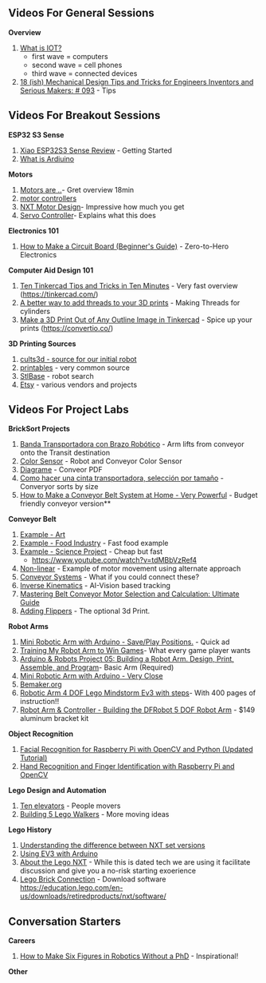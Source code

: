 ## Videos For General Sessions

**Overview**
1. [What is IOT?](https://www.youtube.com/watch?v=7yYb2224yH0&t=49s)
   - first wave = computers
   - second wave = cell phones
   - third wave = connected devices
2. [18 (ish) Mechanical Design Tips and Tricks for Engineers Inventors and Serious Makers: # 093](https://www.youtube.com/watch?v=TbWFRvMV3gw) - Tips


## Videos For Breakout Sessions

**ESP32 S3 Sense**
1. [Xiao ESP32S3 Sense Review](https://www.youtube.com/watch?v=_67m6rpgLw4)  - Getting Started
2. [What is Ardiuino](https://www.youtube.com/watch?v=nL34zDTPkcs)

**Motors**

1. [Motors are ..](https://www.youtube.com/shorts/rift8UbrAyQ)- Gret overview 18min
2. [motor controllers](https://www.youtube.com/watch?v=-PCuDnpgiew)
3. [NXT Motor Design](https://www.philohome.com/nxtmotor/nxtmotor.htm)-  Impressive how much you get
4. [Servo Controller](https://www.adafruit.com/product/815)- Explains what this does

**Electronics 101**
1. [How to Make a Circuit Board (Beginner's Guide)](https://www.youtube.com/watch?v=la5BafeXsUI&t=308s)  - Zero-to-Hero Electronics

**Computer Aid Design 101**
1. [Ten Tinkercad Tips and Tricks in Ten Minutes](https://www.youtube.com/watch?v=aB06DaYnuhU) - Very fast overview (https://tinkercad.com/)
2. [A better way to add threads to your 3D prints](https://www.youtube.com/watch?v=HgEEtk85rAY) - Making Threads for cylinders
3. [Make a 3D Print Out of Any Outline Image in Tinkercad](https://www.youtube.com/watch?v=BsYD31_62BU) - Spice up your prints (https://convertio.co/)

**3D Printing Sources**
1. [cults3d - source for our initial robot](https://cults3d.com/en/search?q=robotic+arm)
2. [printables](https://www.printables.com/model) - very common source
3. [StlBase](https://stlbase.com/browse/5dof+robot/) - robot search
4. [Etsy](https://www.etsy.com/) - various vendors and projects

## Videos For Project Labs

**BrickSort Projects**

1. [Banda Transportadora con Brazo Robótico](https://www.youtube.com/watch?v=ndnpGHhIiR4) - Arm lifts from conveyor onto the Transit destination
2. [Color Sensor](https://www.youtube.com/shorts/0rR6degauAE) - Robot and Conveyor Color Sensor
3. [Diagrame](https://www.youtube.com/watch?v=PjL9drjZAQU&t=1058s) - Conveor PDF
4. [Como hacer una cinta transportadora, selección por tamaño](https://www.youtube.com/watch?v=z423DCyCrdk) - Converyor sorts by size
5. [How to Make a Conveyor Belt System at Home - Very Powerful](https://www.youtube.com/watch?v=o7VVmtX7SKs) - Budget friendly conveyor version**

**Conveyor  Belt**

1. [Example - Art ](https://www.youtube.com/shorts/YvwAzXZCRqI)
2. [Example - Food Industry](https://www.youtube.com/shorts/sKbp6FakFbI) - Fast food example
3. [Example - Science Project](https://www.youtube.com/shorts/nsHHZhIUQlw) - Cheap but fast
   - https://www.youtube.com/watch?v=tdMBbVzRef4
4. [Non-linear](https://www.youtube.com/shorts/Xew8Kwho1Vc) - Example of motor movement using alternate approach
5. [Conveyor Systems](https://www.youtube.com/watch?v=tqLYhhV7u7Y) - What if you could connect these?
6. [Inverse Kinematics](https://www.youtube.com/shorts/66irM5fhpsk) - AI-Vision based tracking
7. [Mastering Belt Conveyor Motor Selection and Calculation: Ultimate Guide](https://www.youtube.com/watch?v=p4qzQi-DQlY)
8. [Adding Flippers](https://www.youtube.com/watch?v=z423DCyCrdk) - The optional 3d Print.

   
**Robot Arms**

1. [Mini Robotic Arm with Arduino - Save/Play Positions.](https://www.youtube.com/watch?v=cWuJPlkmxCE) - Quick ad
2. [Training My Robot Arm to Win Games](https://www.youtube.com/watch?v=C0PjeC7lFmw)- What every game player wants
3. [Arduino & Robots Project 05: Building a Robot Arm. Design, Print, Assemble, and Program](https://www.youtube.com/watch?v=K7cXGwFUkkY)- Basic Arm (Required)
4. [Mini Robotic Arm with Arduino - Very Close](https://www.youtube.com/watch?v=JgC8sg4C1Ks)
5. [Bemaker.org](various)
6. [Robotic Arm 4 DOF Lego Mindstorm Ev3 with steps](https://www.youtube.com/watch?v=AsEyM2mEj04)- With 400 pages of instruction!!
7. [Robot Arm & Controller - Building the DFRobot 5 DOF Robot Arm](https://www.youtube.com/watch?v=dzyKqRVN2kc&t=6s) - $149 aluminum bracket kit

**Object Recognition**

1. [Facial Recognition for Raspberry Pi with OpenCV and Python (Updated Tutorial)](https://www.youtube.com/watch?v=3TUlJrRJUeM)
2. [Hand Recognition and Finger Identification with Raspberry Pi and OpenCV](https://core-electronics.com.au/guides/hand-identification-raspberry-pi/)

**Lego Design and Automation**

1. [Ten elevators](https://www.youtube.com/watch?v=ZdhM0SjlS9o&t=17s) - People movers
2. [Building 5 Lego Walkers](https://www.youtube.com/watch?v=LOJuK3eR8FM) - More moving ideas

**Lego History**

1. [Understanding the difference between NXT set versions](https://robotsquare.com/2012/02/18/understanding-nxt-versions/)
2. [Using EV3 with Arduino](https://github.com/StefansProjects/EV3ForESP32)
3. [About the Lego NXT](https://www.youtube.com/watch?v=l0vqZQMF0A4&t=133s) - While this is dated tech we are using it facilitate discussion and give you a no-risk starting exoerience
4. [Lego Brick Connection](https://www.youtube.com/watch?v=l4RxBGn-_ac) - Download software https://education.lego.com/en-us/downloads/retiredproducts/nxt/software/


## Conversation Starters
**Careers**

1. [How to Make Six Figures in Robotics Without a PhD](https://www.youtube.com/watch?v=_7E-7WV0zsI) - Inspirational!

**Other**




